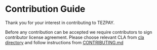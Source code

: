 # Contribution Guide

Thank you for your interest in contributing to TEZPAY.

Before any contribution can be accepted we require contributors to sign contributor license agreement. Please choose relevant CLA from [cla directory](cla) and follow instructions from [CONTRIBUTING.md](https://agreements.berrystudio.eu/CONTRIBUTING.md)